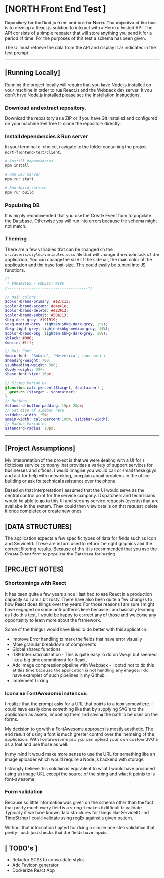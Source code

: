 # [NORTH Front End Test ]
Repository for the Ract.js front-end test for North. The objective of the test is to develop a React.js solution to interact with a Heroku hosted API. The API consists of a simple repeater that will store anything you send it for a period of time. For the purposes of this test a schema has been given.

The UI must retrieve the data from the API and display it as indicated in the test prompt.

---------

## [Running Locally]
Running the project locally will require that you have Node.js installed on your machine in order to run React.js and the Webpack dev server. If you don't have Node.js installed please see the [Installation Instructions.](https://nodejs.org/en/)

### Download and extract repository.
Download the repository as a ZIP or if you have Git installed and configured on your machine feel free to clone the repository directly.

### Install dependencies & Run server
In your terminal of choice, navigate to the folder containing the project `nort-frontend-test/client`.

```bash
# Install dependencies
npm install

# Run Dev Server
npm run start

# Run Build service
npm run build
```

### Populating DB
It is highly recommended that you use the Create Event form to populate the Database. Otherwise you will run into errors because the schema might not match.

### Theming
There are a few variables that can be changed on the `src/assets/styles/variables.scss` file that will change the whole look of the application. You can change the size of the sidebar, the main color of the application and the base font-size. This could easily be turned into JS functions.

```scss
/*-------------------------------------
 * VARIABLES - PROJECT WIDE
/-------------------------------------*/

// Main colors
$color-brand-primary: #e27c13;
$color-brand-accent: #c4ee1e;
$color-brand-delete: #e23013;
$color-brand-submit: #50e213;
$bkg-dark-grey: #191919;
$bkg-medium-grey: lighten($bkg-dark-grey, 15%);
$bkg-light-grey: lighten($bkg-medium-grey, 30%);
$color-brand-bkg: lighten($bkg-dark-grey, 10%);
$black: #000;
$white: #fff;

// Main Font
$main-font: 'Roboto', 'Helvetica', sans-serif;
$heading-weight: 700;
$subheading-weight: 500;
$body-weight: 300;
$base-font-size: 16px;

// Sizing Variables
@function calc-percent($target, $container) {
  @return ($target - $container);
}
// Buttons
$standard-button-padding: 15px 20px;
// Set size of sidebar here
$sidebar-width: 25%;
$main-width: calc-percent(100%, $sidebar-width);
// Radius Variables
$standard-radius: 10px;

```

-------

## [Project Assumptions]
My interpretation of the project is that we were dealing with a UI for a ficticious service company that provides a variety of support services for businesses and offices. I would imagine you would call or email these guys and ask for help with networking, complain about problems in the office building or ask for technical assistance over the phone.

Based on that interpretation I assumed that the UI would serve as the central control point for the service company. Dispatchers and technicians would be able to go to this UI and see any service requests (events) that are available in the system. They could then view details on that request, delete it once completed or create new ones.

## [DATA STRUCTURES]
The application expects a few specific types of data for fields such as Icon and ServiceId. These are in turn used to return the right graphics and the correct filtering results. Because of this it is recommended that you use the Create Event form to populate the Database for testing.

## [PROJECT NOTES]

### Shortcomings with React
It has been quite a few years since I last had to use React in a production capacity so I am a bit rusty. There have also been quite a few changes to how React does things over the years. For those reasons I am sure I might have engaged on some anti-patterns here because I am basically learning as I do this test. I would be happy to correct any of those and welcome any opportunity to learn more about the framework.

Some of the things I would have liked to do better with this application:
- Improve Error handling to mark the fields that have error visually
- More granular breakdown of components
- Global shared functions
- i18N Internationalization - This is quite easy to do on Vue.js but seemed like a big time commitment for React.
- Add image compression pipeline with Webpack - I opted not to do this at this time because the application is not handling any images. I do have examples of such pipelines in my Github.
- Implement Linting

### Icons as FontAwesome instances:
I realize that the prompt asks for a URL that points to a icon somewhere. I could have easily done something like that by supplying SVG's to the application as assets, importing them and saving the path to be used on the forms.

My decision to go with a FontAwesome approach is mostly aesthetic. The end result of using a font is much greater control over the themeing of the application. With Fontawesome pro you can upload your own custom SVG's as a font and use those as well.

In my mind it would make more sense to use the URL for something like an image uploader which would require a Node.js backend with storage.

I strongly believe this solution is equivalent to what I would have produced using an image URL except the source of the string and what it points to is font-awesome.

### Form validation
Because so little information was given on the schema other than the fact that pretty much every field is a string it makes it difficult to validate. Typically if we have known data structures for things like ServiceID and TimeStamp I could validate using regEx against a given pattern.

Without that information I opted for doing a simple one step validation that pretty much just checks that the fields have inputs.


## [ TODO's ]
- Refactor SCSS to consolidate styles
- Add Favicon generator
- Dockerize React App
